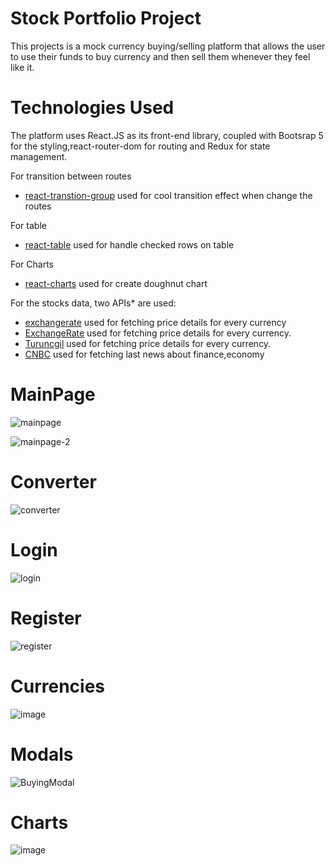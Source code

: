 

# Stock Portfolio Project

This projects is a mock currency buying/selling platform that allows the user to use their funds to buy currency and then sell them whenever they feel like it.

# Technologies Used

The platform uses React.JS as its front-end library, coupled with Bootsrap 5 for the styling,react-router-dom for routing and Redux for state management.

For transition between routes

- [react-transtion-group](https://reactcommunity.org/react-transition-group/) used for cool transition effect when change the routes

For table

- [react-table](https://react-table.tanstack.com/) used for handle checked rows on table

For Charts

- [react-charts](https://github.com/reactchartjs/react-chartjs-2) used for create doughnut chart

For the stocks data, two APIs\* are used:

- [exchangerate](https://exchangerate.host/#/) used for fetching price details for every currency
- [ExchangeRate](https://www.exchangerate-api.com/) used for fetching price details for every currency.
- [Turuncgil](https://finans.truncgil.com/v3/today.json) used for fetching price details for every currency.
- [CNBC](https://cnbc.p.rapidapi.com/news/) used for fetching last news about finance,economy

# MainPage

![mainpage](https://user-images.githubusercontent.com/75525090/140911758-ad75a097-bc99-4d0f-abec-3061e259a40a.PNG)

![mainpage-2](https://user-images.githubusercontent.com/75525090/140911895-f024b020-13fd-4c98-ad60-37437ac4d174.PNG)

# Converter

![converter](https://user-images.githubusercontent.com/75525090/140912728-613e67aa-cb30-4a25-88c2-8e1924733343.PNG)

# Login

![login](https://user-images.githubusercontent.com/75525090/140912039-47138b6d-d379-40ae-92ef-d4e0da726b10.PNG)

# Register

![register](https://user-images.githubusercontent.com/75525090/140912154-cfb71963-ae05-49a0-aac4-40c1e355e762.PNG)

# Currencies

![image](https://user-images.githubusercontent.com/75525090/141678364-6e352b6b-914b-4551-ae37-9641f2c7c4f0.png)

# Modals

![BuyingModal](https://user-images.githubusercontent.com/75525090/140912471-c965cf7c-5045-4e9a-861a-08f9599f7168.PNG)

# Charts

![image](https://user-images.githubusercontent.com/75525090/141643845-43e7fb27-2af2-4b92-84d1-08af69910ec1.png)
